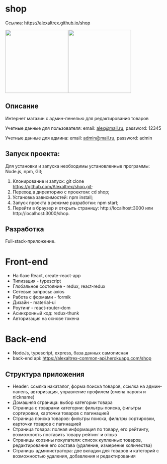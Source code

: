 # shop
Ссылка: https://alexaltrex.github.io/shop

<div style="display:flex;">
  <img src="https://user-images.githubusercontent.com/56224288/157691188-f5cb1d83-17f6-404d-9073-08b93d6e38f9.jpg" height="200">
  <img src="https://user-images.githubusercontent.com/56224288/157691192-41c9df25-09ac-4344-ae72-6dfc63919446.jpg" height="200">
</div> 

## Описание
Интернет магазин с админ-пенелью для редактирования товаров

Учетные данные для пользователя: email: alex@mail.ru, password: 12345

Учетные данные для админа: email: admin@mail.ru, password: admin

## Запуск проекта:
Для установки и запуска необходимы установленные программы: Node.js, npm, Git;
1. Клонирование и запуск: git clone https://github.com/Alexaltrex/shop.git;
2. Переход в директорию с проектом: cd shop;
3. Установка зависимостей: npm install;
4. Запуск проекта в режиме разработки: npm start;
5. Перейти в браузер и открыть страницу: http://localhost:3000 или http://localhost:3000/shop.

## Разработка 
Full-stack-приложение.
# Front-end 
* На базе React, create-react-app
* Типизация - typescript
* Глобальное состояние - redux, react-redux
* Сетевые запросы: axios
* Работа с формами - formik
* Дизайн - material-ui
* Роутинг - react-router-dom
* Асинхронный код: redux-thunk
* Авторизация на основе токена
# Back-end 
* NodeJs, typescript, express, база данных самописная
* back-end api: https://alexaltrex-common-api.herokuapp.com/shop

## Структура приложения
* Header: ссылка накаталог, форма поиска товаров, ссылка на админ-панель, авторизация, управление профилем (смена пароля и nickname)
* Домашняя страница: выбор категории товара
* Страница с товарами категории: фильтры поиска, фильтры сортировки, карточки товаров с пагинацией
* Страница поиска товаров: фильтры поиска, фильтры сортировки, карточки товаров с пагинацией
* Страница товара: полная информация по товару, его рейтингу, возможность поставить товару рейтинг и отзыв
* Страницы корзины покупателя: список купленных товаров, редактирование его состава (удаление, измерение количества)
* Страницы администратора: две вкладки для товаров и категорий с возможностью удаления, добавления и редактирования
